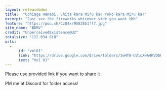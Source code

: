 ```yaml
---
layout: releasebdmv
title:  "Uchiage Hanabi, Shita kara Miru ka? Yoko kara Miru ka?"
excerpt: "Just see the fireworks whicever side you want tbh"
feature: "https://puu.sh/CzQ4x/95828b1ff7.jpg"
site_name: "BDMV"
credit: "UnperceivedExistence@U2"
totalsize: "112.034 GiB"
urls:
  - 
      id: "vol01"
      link: "https://drive.google.com/drive/folders/1eHTA-UVicXwA4KVQGGTtNSfHX2TQcw0L?usp=sharing"
      text: "Vol 01"
---
```


Please use provided link if you want to share it

PM me at Discord for folder access!